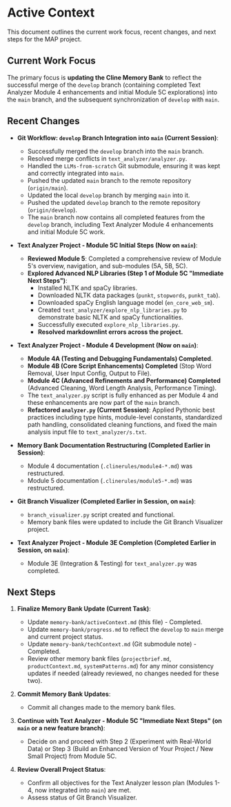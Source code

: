 # Active Context

This document outlines the current work focus, recent changes, and next steps for the MAP project.

## Current Work Focus

The primary focus is **updating the Cline Memory Bank** to reflect the successful merge of the `develop` branch (containing completed Text Analyzer Module 4 enhancements and initial Module 5C explorations) into the `main` branch, and the subsequent synchronization of `develop` with `main`.

## Recent Changes

* **Git Workflow: `develop` Branch Integration into `main` (Current Session)**:
  * Successfully merged the `develop` branch into the `main` branch.
  * Resolved merge conflicts in `text_analyzer/analyzer.py`.
  * Handled the `LLMs-from-scratch` Git submodule, ensuring it was kept and correctly integrated into `main`.
  * Pushed the updated `main` branch to the remote repository (`origin/main`).
  * Updated the local `develop` branch by merging `main` into it.
  * Pushed the updated `develop` branch to the remote repository (`origin/develop`).
  * The `main` branch now contains all completed features from the `develop` branch, including Text Analyzer Module 4 enhancements and initial Module 5C work.

* **Text Analyzer Project - Module 5C Initial Steps (Now on `main`)**:
  * **Reviewed Module 5**: Completed a comprehensive review of Module 5's overview, navigation, and sub-modules (5A, 5B, 5C).
  * **Explored Advanced NLP Libraries (Step 1 of Module 5C "Immediate Next Steps")**:
    * Installed NLTK and spaCy libraries.
    * Downloaded NLTK data packages (`punkt`, `stopwords`, `punkt_tab`).
    * Downloaded spaCy English language model (`en_core_web_sm`).
    * Created `text_analyzer/explore_nlp_libraries.py` to demonstrate basic NLTK and spaCy functionalities.
    * Successfully executed `explore_nlp_libraries.py`.
    * **Resolved markdownlint errors across the project.**

* **Text Analyzer Project - Module 4 Development (Now on `main`)**:
  * **Module 4A (Testing and Debugging Fundamentals) Completed**.
  * **Module 4B (Core Script Enhancements) Completed** (Stop Word Removal, User Input Config, Output to File).
  * **Module 4C (Advanced Refinements and Performance) Completed** (Advanced Cleaning, Word Length Analysis, Performance Timing).
  * The `text_analyzer.py` script is fully enhanced as per Module 4 and these enhancements are now part of the `main` branch.
  * **Refactored `analyzer.py` (Current Session)**: Applied Pythonic best practices including type hints, module-level constants, standardized path handling, consolidated cleaning functions, and fixed the main analysis input file to `text_analyzer/s.txt`.

* **Memory Bank Documentation Restructuring (Completed Earlier in Session)**:
  * Module 4 documentation (`.clinerules/module4-*.md`) was restructured.
  * Module 5 documentation (`.clinerules/module5-*.md`) was restructured.

* **Git Branch Visualizer (Completed Earlier in Session, on `main`)**:
  * `branch_visualizer.py` script created and functional.
  * Memory bank files were updated to include the Git Branch Visualizer project.

* **Text Analyzer Project - Module 3E Completion (Completed Earlier in Session, on `main`)**:
  * Module 3E (Integration & Testing) for `text_analyzer.py` was completed.

## Next Steps

1. **Finalize Memory Bank Update (Current Task)**:

    * Update `memory-bank/activeContext.md` (this file) - Completed.
    * Update `memory-bank/progress.md` to reflect the `develop` to `main` merge and current project status.
    * Update `memory-bank/techContext.md` (Git submodule note) - Completed.
    * Review other memory bank files (`projectbrief.md`, `productContext.md`, `systemPatterns.md`) for any minor consistency updates if needed (already reviewed, no changes needed for these two).

2. **Commit Memory Bank Updates**:

    * Commit all changes made to the memory bank files.

3. **Continue with Text Analyzer - Module 5C "Immediate Next Steps" (on `main` or a new feature branch)**:

    * Decide on and proceed with Step 2 (Experiment with Real-World Data) or Step 3 (Build an Enhanced Version of Your Project / New Small Project) from Module 5C.

4. **Review Overall Project Status**:

    * Confirm all objectives for the Text Analyzer lesson plan (Modules 1-4, now integrated into `main`) are met.
    * Assess status of Git Branch Visualizer.

